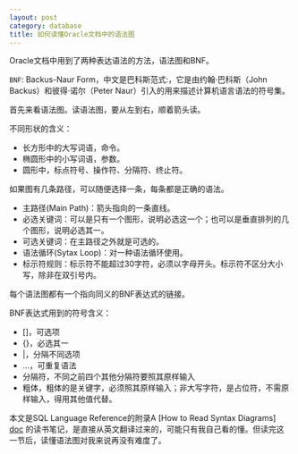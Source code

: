 ```yaml
---
layout: post
category: database
title: 如何读懂Oracle文档中的语法图
---
```


Oracle文档中用到了两种表达语法的方法，语法图和BNF。

`BNF`: Backus-Naur Form，中文是巴科斯范式:，它是由约翰·巴科斯（John Backus）和彼得·诺尔（Peter Naur）引入的用来描述计算机语言语法的符号集。

首先来看语法图。读语法图，要从左到右，顺着箭头读。

不同形状的含义：

* 长方形中的大写词语，命令。
* 椭圆形中的小写词语，参数。
* 圆形中，标点符号、操作符、分隔符、终止符。

如果图有几条路径，可以随便选择一条，每条都是正确的语法。

* 主路径(Main Path)：箭头指向的一条直线。
* 必选关键词：可以是只有一个图形，说明必选这一个；也可以是垂直排列的几个图形，说明必选其一。
* 可选关键词：在主路径之外就是可选的。
* 语法循环(Sytax Loop)：对一种语法循环使用。
* 标示符规则：标示符不能超过30字符，必须以字母开头。标示符不区分大小写，除非在双引号内。

每个语法图都有一个指向同义的BNF表达式的链接。

BNF表达式用到的符号含义：

* []，可选项
* {}，必选其一
* |，分隔不同选项
* ...，可重复语法
* 分隔符，不同之前四个其他分隔符要照其原样输入
* 粗体，粗体的是关键字，必须照其原样输入；非大写字符，是占位符，不需原样输入，得用其他值代替。

本文是SQL Language Reference的附录A [How to Read Syntax Diagrams] [doc] 的读书笔记，是直接从英文翻译过来的，可能只有我自己看的懂。但读完这一节后，读懂语法图对我来说再没有难度了。

[doc]: http://download.oracle.com/docs/cd/E11882_01/server.112/e17118/ap_syntx.htm

